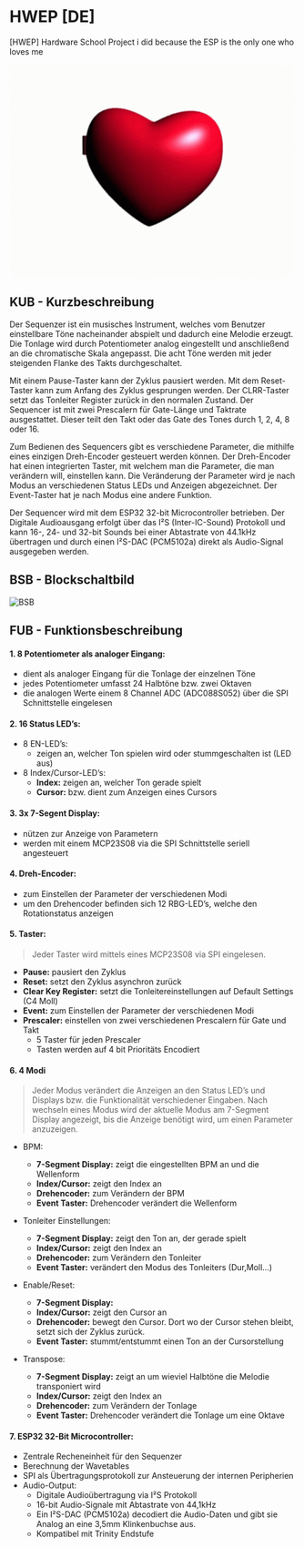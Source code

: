 # HWEP [DE]
 [HWEP] Hardware School Project i did because the ESP is the only one who loves me
 
![LOVESP](/docu/github_images/esp32.gif)

## KUB - Kurzbeschreibung

Der Sequenzer ist ein musisches Instrument, welches vom Benutzer einstellbare Töne nacheinander abspielt und dadurch eine Melodie erzeugt. Die Tonlage wird durch Potentiometer analog eingestellt und anschließend an die chromatische Skala angepasst. Die acht Töne werden mit jeder steigenden Flanke des Takts durchgeschaltet.
 
Mit einem Pause-Taster kann der Zyklus pausiert werden. Mit dem Reset-Taster kann zum Anfang des Zyklus gesprungen werden.
Der CLRR-Taster setzt das Tonleiter Register zurück in den normalen Zustand.
Der Sequencer ist mit zwei Prescalern für Gate-Länge und Taktrate ausgestattet. Dieser teilt den Takt oder das Gate des Tones durch 1, 2, 4, 8 oder 16.
 
Zum Bedienen des Sequencers gibt es verschiedene Parameter, die mithilfe eines einzigen Dreh-Encoder gesteuert werden können. Der Dreh-Encoder hat einen integrierten Taster, mit welchem man die Parameter, die man verändern will, einstellen kann. Die Veränderung der Parameter wird je nach Modus an verschiedenen Status LEDs und Anzeigen abgezeichnet. Der Event-Taster hat je nach Modus eine andere Funktion.
 
Der Sequencer wird mit dem ESP32 32-bit Microcontroller betrieben. Der Digitale Audioausgang erfolgt über das I²S (Inter-IC-Sound) Protokoll und kann 16-, 24- und 32-bit Sounds bei einer Abtastrate von 44.1kHz übertragen und durch einen I²S-DAC (PCM5102a) direkt als Audio-Signal ausgegeben werden.

## BSB - Blockschaltbild

![BSB](/docu/github_images/BSB_Sequencer_I2S.drawio.svg)

## FUB - Funktionsbeschreibung
#### 1. 8 Potentiometer als analoger Eingang:
 - dient als analoger Eingang für die Tonlage der einzelnen Töne
 - jedes Potentiometer umfasst 24 Halbtöne bzw. zwei Oktaven
 - die analogen Werte einem 8 Channel ADC (ADC088S052) über die SPI Schnittstelle eingelesen

#### 2. 16 Status LED’s:
 - 8 EN-LED’s:
   - zeigen an, welcher Ton spielen wird oder stummgeschalten ist (LED aus)
 - 8 Index/Cursor-LED’s:
   - **Index:** zeigen an, welcher Ton gerade spielt
   - **Cursor:** bzw. dient zum Anzeigen eines Cursors
#### 3. 3x 7-Segent Display:
 - nützen zur Anzeige von Parametern
 - werden mit einem MCP23S08 via die SPI Schnittstelle seriell angesteuert
 
#### 4. Dreh-Encoder:
 - zum Einstellen der Parameter der verschiedenen Modi
 - um den Drehencoder befinden sich 12 RBG-LED’s, welche den Rotationstatus anzeigen
 
#### 5. Taster: 
> Jeder Taster wird mittels eines MCP23S08 via SPI eingelesen.
 - **Pause:** pausiert den Zyklus
 - **Reset:** setzt den Zyklus asynchron zurück
 - **Clear Key Register:** setzt die Tonleitereinstellungen auf Default Settings (C4 Moll)
 - **Event:** zum Einstellen der Parameter der verschiedenen Modi
 - **Prescaler:** einstellen von zwei verschiedenen Prescalern für Gate und Takt
   - 5 Taster für jeden Prescaler
   - Tasten werden auf 4 bit Prioritäts Encodiert
 
#### 6. 4 Modi
> Jeder Modus verändert die Anzeigen an den Status LED’s und Displays bzw. die Funktionalität verschiedener Eingaben. Nach wechseln eines Modus wird der aktuelle Modus am 7-Segment Display angezeigt, bis die Anzeige benötigt wird, um einen Parameter anzuzeigen.
 
 - BPM:
   - **7-Segment Display:** zeigt die eingestellten BPM an und die Wellenform
   - **Index/Cursor:** zeigt den Index an
   - **Drehencoder:** zum Verändern der BPM
   - **Event Taster:** Drehencoder verändert die Wellenform
 - Tonleiter Einstellungen:
   - **7-Segment Display:** zeigt den Ton an, der gerade spielt
   - **Index/Cursor:** zeigt den Index an
   - **Drehencoder:** zum Verändern den Tonleiter
   - **Event Taster:** verändert den Modus des Tonleiters (Dur,Moll…)
 - Enable/Reset:
   - **7-Segment Display:**
   - **Index/Cursor:** zeigt den Cursor an
   - **Drehencoder:** bewegt den Cursor. Dort wo der Cursor stehen bleibt, setzt sich der Zyklus zurück.
   - **Event Taster:** stummt/entstummt einen Ton an der Cursorstellung
 
 - Transpose:
   - **7-Segment Display:** zeigt an um wieviel Halbtöne die Melodie transponiert wird
   - **Index/Cursor:** zeigt den Index an
   - **Drehencoder:** zum Verändern der Tonlage
   - **Event Taster:** Drehencoder verändert die Tonlage um eine Oktave
 
#### 7. ESP32 32-Bit Microcontroller:
 - Zentrale Recheneinheit für den Sequenzer
 - Berechnung der Wavetables
 - SPI als Übertragungsprotokoll zur Ansteuerung der internen Peripherien
 - Audio-Output:
   - Digitale Audioübertragung via I²S Protokoll
   - 16-bit Audio-Signale mit Abtastrate von 44,1kHz
   - Ein I²S-DAC (PCM5102a) decodiert die Audio-Daten und gibt sie Analog an eine 3,5mm Klinkenbuchse aus.
   - Kompatibel mit Trinity Endstufe 
